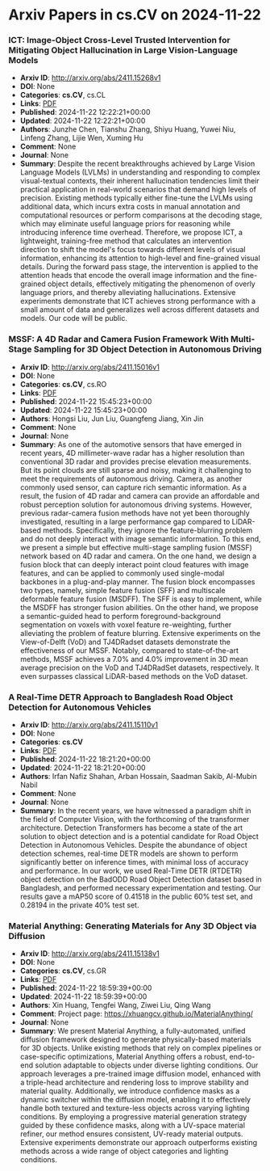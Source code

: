 # Arxiv Papers in cs.CV on 2024-11-22
### ICT: Image-Object Cross-Level Trusted Intervention for Mitigating Object Hallucination in Large Vision-Language Models
- **Arxiv ID**: http://arxiv.org/abs/2411.15268v1
- **DOI**: None
- **Categories**: **cs.CV**, cs.CL
- **Links**: [PDF](http://arxiv.org/pdf/2411.15268v1)
- **Published**: 2024-11-22 12:22:21+00:00
- **Updated**: 2024-11-22 12:22:21+00:00
- **Authors**: Junzhe Chen, Tianshu Zhang, Shiyu Huang, Yuwei Niu, Linfeng Zhang, Lijie Wen, Xuming Hu
- **Comment**: None
- **Journal**: None
- **Summary**: Despite the recent breakthroughs achieved by Large Vision Language Models (LVLMs) in understanding and responding to complex visual-textual contexts, their inherent hallucination tendencies limit their practical application in real-world scenarios that demand high levels of precision. Existing methods typically either fine-tune the LVLMs using additional data, which incurs extra costs in manual annotation and computational resources or perform comparisons at the decoding stage, which may eliminate useful language priors for reasoning while introducing inference time overhead. Therefore, we propose ICT, a lightweight, training-free method that calculates an intervention direction to shift the model's focus towards different levels of visual information, enhancing its attention to high-level and fine-grained visual details. During the forward pass stage, the intervention is applied to the attention heads that encode the overall image information and the fine-grained object details, effectively mitigating the phenomenon of overly language priors, and thereby alleviating hallucinations. Extensive experiments demonstrate that ICT achieves strong performance with a small amount of data and generalizes well across different datasets and models. Our code will be public.



### MSSF: A 4D Radar and Camera Fusion Framework With Multi-Stage Sampling for 3D Object Detection in Autonomous Driving
- **Arxiv ID**: http://arxiv.org/abs/2411.15016v1
- **DOI**: None
- **Categories**: **cs.CV**, cs.RO
- **Links**: [PDF](http://arxiv.org/pdf/2411.15016v1)
- **Published**: 2024-11-22 15:45:23+00:00
- **Updated**: 2024-11-22 15:45:23+00:00
- **Authors**: Hongsi Liu, Jun Liu, Guangfeng Jiang, Xin Jin
- **Comment**: None
- **Journal**: None
- **Summary**: As one of the automotive sensors that have emerged in recent years, 4D millimeter-wave radar has a higher resolution than conventional 3D radar and provides precise elevation measurements. But its point clouds are still sparse and noisy, making it challenging to meet the requirements of autonomous driving. Camera, as another commonly used sensor, can capture rich semantic information. As a result, the fusion of 4D radar and camera can provide an affordable and robust perception solution for autonomous driving systems. However, previous radar-camera fusion methods have not yet been thoroughly investigated, resulting in a large performance gap compared to LiDAR-based methods. Specifically, they ignore the feature-blurring problem and do not deeply interact with image semantic information. To this end, we present a simple but effective multi-stage sampling fusion (MSSF) network based on 4D radar and camera. On the one hand, we design a fusion block that can deeply interact point cloud features with image features, and can be applied to commonly used single-modal backbones in a plug-and-play manner. The fusion block encompasses two types, namely, simple feature fusion (SFF) and multiscale deformable feature fusion (MSDFF). The SFF is easy to implement, while the MSDFF has stronger fusion abilities. On the other hand, we propose a semantic-guided head to perform foreground-background segmentation on voxels with voxel feature re-weighting, further alleviating the problem of feature blurring. Extensive experiments on the View-of-Delft (VoD) and TJ4DRadset datasets demonstrate the effectiveness of our MSSF. Notably, compared to state-of-the-art methods, MSSF achieves a 7.0% and 4.0% improvement in 3D mean average precision on the VoD and TJ4DRadSet datasets, respectively. It even surpasses classical LiDAR-based methods on the VoD dataset.



### A Real-Time DETR Approach to Bangladesh Road Object Detection for Autonomous Vehicles
- **Arxiv ID**: http://arxiv.org/abs/2411.15110v1
- **DOI**: None
- **Categories**: **cs.CV**
- **Links**: [PDF](http://arxiv.org/pdf/2411.15110v1)
- **Published**: 2024-11-22 18:21:20+00:00
- **Updated**: 2024-11-22 18:21:20+00:00
- **Authors**: Irfan Nafiz Shahan, Arban Hossain, Saadman Sakib, Al-Mubin Nabil
- **Comment**: None
- **Journal**: None
- **Summary**: In the recent years, we have witnessed a paradigm shift in the field of Computer Vision, with the forthcoming of the transformer architecture. Detection Transformers has become a state of the art solution to object detection and is a potential candidate for Road Object Detection in Autonomous Vehicles. Despite the abundance of object detection schemes, real-time DETR models are shown to perform significantly better on inference times, with minimal loss of accuracy and performance. In our work, we used Real-Time DETR (RTDETR) object detection on the BadODD Road Object Detection dataset based in Bangladesh, and performed necessary experimentation and testing. Our results gave a mAP50 score of 0.41518 in the public 60% test set, and 0.28194 in the private 40% test set.



### Material Anything: Generating Materials for Any 3D Object via Diffusion
- **Arxiv ID**: http://arxiv.org/abs/2411.15138v1
- **DOI**: None
- **Categories**: **cs.CV**, cs.GR
- **Links**: [PDF](http://arxiv.org/pdf/2411.15138v1)
- **Published**: 2024-11-22 18:59:39+00:00
- **Updated**: 2024-11-22 18:59:39+00:00
- **Authors**: Xin Huang, Tengfei Wang, Ziwei Liu, Qing Wang
- **Comment**: Project page: https://xhuangcv.github.io/MaterialAnything/
- **Journal**: None
- **Summary**: We present Material Anything, a fully-automated, unified diffusion framework designed to generate physically-based materials for 3D objects. Unlike existing methods that rely on complex pipelines or case-specific optimizations, Material Anything offers a robust, end-to-end solution adaptable to objects under diverse lighting conditions. Our approach leverages a pre-trained image diffusion model, enhanced with a triple-head architecture and rendering loss to improve stability and material quality. Additionally, we introduce confidence masks as a dynamic switcher within the diffusion model, enabling it to effectively handle both textured and texture-less objects across varying lighting conditions. By employing a progressive material generation strategy guided by these confidence masks, along with a UV-space material refiner, our method ensures consistent, UV-ready material outputs. Extensive experiments demonstrate our approach outperforms existing methods across a wide range of object categories and lighting conditions.



